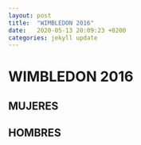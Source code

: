 ```yaml
---
layout: post
title:  "WIMBLEDON 2016"
date:   2020-05-13 20:09:23 +0200
categories: jekyll update
---
```


# WIMBLEDON 2016

## MUJERES

## HOMBRES
